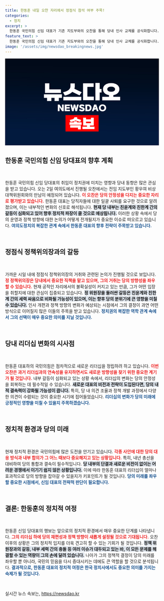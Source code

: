 ```yaml
---
title: 한동훈 내일 오찬 자리에서 정점식 참석 여부 주목!
categories:
  - 정치
excerpt: >
  한동훈 국민의힘 신임 대표가 기존 지도부와의 오찬을 통해 당내 인사 교체를 공식화합니다. 특히, 친윤계와 친한계의 갈등 속에서 정점식 정책위의장의 거취가 초미의 관심사로 떠오르고 있습니다.
feature_text: >
  한동훈 국민의힘 신임 대표가 기존 지도부와의 오찬을 통해 당내 인사 교체를 공식화합니다. 특히, 친윤계와 친한계의 갈등 속에서 정점식 정책위의장의 거취가 초미의 관심사로 떠오르고 있습니다.
image: '/assets/img/newsdao_breakingnews.jpg'
---
```


<p><img src="/assets/img/newsdao_breakingnews.jpg" alt="cryptoinkorea 속보" /></p>

<h2 data-ke-size="size26">한동훈 국민의힘 신임 당대표의 향후 계획</h2>

<p data-ke-size="size16">&nbsp;</p>

<p>한동훈 국민의힘 신임 당대표의 취임이 정치권에 미치는 영향과 당내 동향은 많은 관심을 받고 있습니다. 오는 2일 여의도에서 진행될 오찬에서는 전임 지도부인 황우여 비상대책위원회와의 만남이 예정되어 있습니다. <b><span style="color: #ee2323;">이 오찬은 당의 안정성을 다지는 중요한 자리로 평가받고 있습니다.</span></b> 한동훈 대표는 당직자들에 대한 일괄 사퇴를 요구한 것으로 알려졌으며, 이는 내부적인 변화의 신호로 해석됩니다. <b><span style="background-color: #21538527;">현재 당 내부는 친윤계와 친한계 간의 갈등이 심화되고 있어 향후 정치적 파장이 클 것으로 예상됩니다.</span></b> 이러한 상황 속에서 당의 운영과 정책 방향에 대한 논의가 어떻게 전개될지가 중요한 이슈로 떠오르고 있습니다. <b><span style="color: #1a5490;">여의도정치의 복잡한 관계 속에서 한동훈 대표의 향후 전략이 주목받고 있습니다.</span></b></p>

<p data-ke-size="size16">&nbsp;</p>

<h2 data-ke-size="size26">정점식 정책위의장과의 갈등</h2>

<p data-ke-size="size16">&nbsp;</p>

<p>가까운 시일 내에 정점식 정책위의장의 거취와 관련된 논의가 진행될 것으로 보입니다. <b><span style="color: #ee2323;">정 정책위의장은 당내에서 중요한 직책을 맡고 있으며, 그의 거취는 당의 방향성을 좌우할 수 있습니다.</span></b> 현재 공적인 자리에서의 불확실성이 커지고 있는 만큼, 그가 어떤 입장을 취할지에 대한 관심이 집중되고 있습니다. <b><span style="background-color: #21538527;">정 위원장을 둘러싼 갈등은 친윤계와 친한계 간의 세력 싸움으로 비화될 가능성이 있으며, 이는 향후 당의 분위기에 큰 영향을 미칠 수 있습니다.</span></b> 인사 개편과 정책 방향의 변화가 예상되는 시점에서 그의 결정이 과연 어떤 방식으로 이어질지 많은 이들의 주목을 받고 있습니다. <b><span style="color: #1a5490;">정치권의 복잡한 역학 관계 속에서 그의 선택이 매우 중요한 의미를 지닐 것입니다.</span></b></p>

<p data-ke-size="size16">&nbsp;</p>

<h2 data-ke-size="size26">당내 리더십 변화의 시사점</h2>

<p data-ke-size="size16">&nbsp;</p>

<p>한동훈 대표하의 국민의힘은 점차적으로 새로운 리더십을 정립하려 하고 있습니다. <b><span style="color: #ee2323;">이번 오찬은 과거 리더십과의 연속성을 유지하면서도 새로운 방향성을 찾기 위한 중요한 계기가 될 것입니다.</span></b> 내부 갈등이 심화되고 있는 상황 속에서, 리더십의 변화는 당의 안정성을 회복하는 데 필수적일 수 있습니다. <b><span style="background-color: #21538527;">새로운 대표의 비전과 전략이 도입된다면, 당의 내적 결속력이 강화될 가능성이 큽니다.</span></b> 특히, 당 내 의견 조율과 정책 개발 과정에서 다양한 의견이 수렴되는 것이 중요한 시기에 접어들었습니다. <b><span style="color: #1a5490;">리더십의 변화가 당의 미래에 긍정적인 영향을 미칠 수 있을지 주목하겠습니다.</span></b></p>

<p data-ke-size="size16">&nbsp;</p>

<h2 data-ke-size="size26">정치적 환경과 당의 미래</h2>

<p data-ke-size="size16">&nbsp;</p>

<p>현재 정치적 환경은 국민의힘에 많은 도전을 안기고 있습니다. <b><span style="color: #ee2323;">각종 사안에 대한 당의 대응 방식과 내부 합의가 그 어느 때보다 중요해지고 있는 상황입니다.</span></b> 특히, 내년 총선을 대비하여 당의 통합과 결속이 필수적입니다. <b><span style="background-color: #21538527;">당 내부의 단결과 새로운 비전이 없이는 어려운 경쟁에서 이기기 쉽지 않은 상황입니다.</span></b> 이에 따라 한동훈 대표의 리더십이 얼마나 효과적으로 당의 방향을 잡아갈 수 있을지가 키포인트가 될 것입니다. <b><span style="color: #1a5490;">당의 미래를 좌우할 중요한 시점에서, 신임 대표의 전략적 판단이 필요합니다.</span></b></p>

<p data-ke-size="size16">&nbsp;</p>

<h2 data-ke-size="size26">결론: 한동훈의 정치적 여정</h2>

<p data-ke-size="size16">&nbsp;</p>

<p>한동훈 신임 당대표의 행보는 앞으로의 정치적 환경에서 매우 중요한 단계를 나타냅니다. <b><span style="color: #ee2323;">그의 리더십 하에 당의 재편성과 정책 방향이 새롭게 설정될 것으로 기대됩니다.</span></b> 오찬 이후의 상황은 그의 정치적 입지를 더욱 견고히 할 수 있는 기회가 될 것입니다. <b><span style="background-color: #21538527;">정책 위원장과의 갈등, 내부 세력 간의 충돌 등 여러 이슈가 대두되고 있는 바, 이 모든 문제를 해결할 수 있는 역량이 그의 손에 달려 있습니다.</span></b> 나아가 그의 정책적 결정이 당의 미래를 좌우할 뿐 아니라, 국민의 믿음을 다시 증대시키는 데에도 큰 역할을 할 것으로 분석됩니다. <b><span style="color: #1a5490;">결과적으로, 한동훈 대표의 정치적 여정은 한국 정치사에서도 중요한 의미를 가지는 숙제가 될 것입니다.</span></b> </p>

<p data-ke-size="size16">&nbsp;</p>
실시간 뉴스 속보는, <a href="https://newsdao.kr" rel="dofollow">https://newsdao.kr</a>


